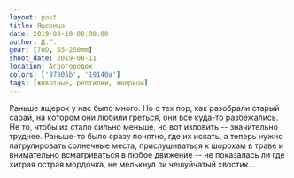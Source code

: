 ```yaml
---
layout: post
title: Ящерица
date: 2019-08-18 00:00:00
author: Д.Г.
gear: [70D, 55-250mm]
shoot_date: 2019-08-11
location: Агрогородок
colors: ['87805b', '19140a']
tags: [животные, рептилии, ящерицы]
---
```

Раньше ящерок у нас было много. Но с тех пор, как разобрали старый сарай, на котором они любили греться, они все куда-то разбежались. Не то, чтобы их стало сильно меньше, но вот изловить -- значительно труднее. Раньше-то было сразу понятно, где их искать, а теперь нужно патрулировать солнечные места, прислушиваться к шорохам в траве и внимательно всматриваться в любое движение -- не показалась ли где хитрая острая мордочка, не мелькнул ли чешуйчатый хвостик...
